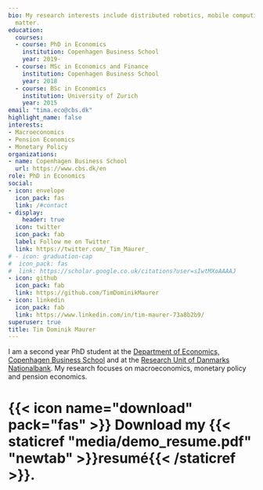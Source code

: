 ```yaml
---
bio: My research interests include distributed robotics, mobile computing and programmable
  matter.
education:
  courses:
  - course: PhD in Economics
    institution: Copenhagen Business School
    year: 2019-
  - course: MSc in Economics and Finance
    institution: Copenhagen Business School
    year: 2018
  - course: BSc in Economics
    institution: University of Zurich
    year: 2015
email: "tima.eco@cbs.dk"
highlight_name: false
interests:
- Macroeconomics
- Pension Economics
- Monetary Policy
organizations:
- name: Copenhagen Business School
  url: https://www.cbs.dk/en
role: PhD in Economics
social:
- icon: envelope
  icon_pack: fas
  link: /#contact
- display:
    header: true
  icon: twitter
  icon_pack: fab
  label: Follow me on Twitter
  link: https://twitter.com/_Tim_Maurer_
# - icon: graduation-cap
#  icon_pack: fas
#  link: https://scholar.google.co.uk/citations?user=sIwtMXoAAAAJ
- icon: github
  icon_pack: fab
  link: https://github.com/TimDominikMaurer
- icon: linkedin
  icon_pack: fab
  link: https://www.linkedin.com/in/tim-maurer-73a8b2b9/
superuser: true
title: Tim Dominik Maurer
---
```


I am a second year PhD student at the [Department of Economics, Copenhagen Business School](https://www.cbs.dk/en/research/departments-and-centres/department-of-economics)  and at the [Research Unit of Danmarks Nationalbank](https://www.nationalbanken.dk/en/research/economists/Pages/Research-Unit-Economists.aspx). My research focuses on macroeconomics, monetary policy and pension economics.


# {{< icon name="download" pack="fas" >}} Download my {{< staticref "media/demo_resume.pdf" "newtab" >}}resumé{{< /staticref >}}.
